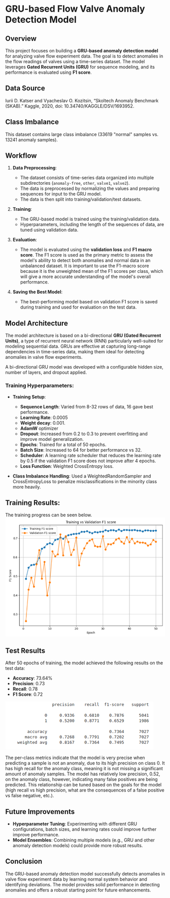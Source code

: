 
# GRU-based Flow Valve Anomaly Detection Model

## Overview

This project focuses on building a **GRU-based anomaly detection model** for analyzing valve flow experiment data. The goal is to detect anomalies in the flow readings of valves using a time-series dataset. The model leverages **Gated Recurrent Units (GRU)** for sequence modeling, and its performance is evaluated using **F1 score**.

## Data Source
Iurii D. Katser and Vyacheslav O. Kozitsin, “Skoltech Anomaly Benchmark (SKAB).” Kaggle, 2020, doi: 10.34740/KAGGLE/DSV/1693952.

## Class Imbalance
This dataset contains large class imbalance (33619 "normal" samples vs. 13241 anomaly samples).  

## Workflow

1. **Data Preprocessing**:
   - The dataset consists of time-series data organized into multiple subdirectories (`anomaly-free`, `other`, `valve1`, `valve2`).
   - The data is preprocessed by normalizing the values and preparing sequences for input to the GRU model.
   - The data is then split into training/validation/test datasets.

2. **Training**:
   - The GRU-based model is trained using the training/validation data.
   - Hyperparameters, including the length of the sequences of data, are tuned using validation data.

3. **Evaluation**:
   - The model is evaluated using the **validation loss** and **F1 macro score**. The F1 score is used as the primary metric to assess the model's ability to detect both anomalies and normal data in an unbalanced dataset. It is important to use the F1-macro score because it is the unweighted mean of the F1 scores per class, which will give a more accurate understanding of the model's overall performance.

4. **Saving the Best Model**:
   - The best-performing model based on validation F1 score is saved during training and used for evaluation on the test data.

## Model Architecture

The model architecture is based on a bi-directional **GRU (Gated Recurrent Units)**, a type of recurrent neural network (RNN) particularly well-suited for modeling sequential data. GRUs are effective at capturing long-range dependencies in time-series data, making them ideal for detecting anomalies in valve flow experiments.

A bi-directional GRU model was developed with a configurable hidden size, number of layers, and dropout applied.  

### Training Hyperparameters:
- **Training Setup**:
  - **Sequence Length**: Varied from 8-32 rows of data, 16 gave best performance.
  - **Learning Rate**: 0.0005 
  - **Weight decay**: 0.001.
  - **AdamW** optimizer
  - **Dropout**: Increased from 0.2 to 0.3 to prevent overfitting and improve model generalization.
  - **Epochs**: Trained for a total of 50 epochs.
  - **Batch Size**: Increased to 64 for better performance vs 32.
  - **Scheduler**: A learning rate scheduler that reduces the learning rate by 0.5 if the validation F1 score does not improve after 4 epochs.
  - **Loss Function**: Weighted CrossEntropy loss.
  
- **Class Imbalance Handling**: Used a WeightedRandomSampler and CrossEntropyLoss to penalize misclassifications in the minority class more heavily.


## Training Results:
The training progress can be seen below.  
![Training Progress](TrainingProgress.png)  

## Test Results
After 50 epochs of training, the model achieved the following results on the test data:

- **Accuracy**: 73.64%
- **Precision**: 0.73
- **Recall**: 0.78
- **F1 Score**: 0.72  

![Per Class](PerClass.png)  

The per-class metrics indicate that the model is very precise when predicting a sample is not an anomaly, due to its high precision on class 0. It has high recall for the anomaly class, meaning it is not missing a significant amount of anomaly samples. The model has relatively low precision, 0.52, on the anomaly class, however, indicating many false positives are being predicted. This relationship can be tuned based on the goals for the model (high recall vs high precision, what are the consequences of a false positive vs false negative, etc.).  

## Future Improvements

- **Hyperparameter Tuning**: Experimenting with different GRU configurations, batch sizes, and learning rates could improve further improve performance.
- **Model Ensembles**: Combining multiple models (e.g., GRU and other anomaly detection models) could provide more robust results.


## Conclusion

The GRU-based anomaly detection model successfully detects anomalies in valve flow experiment data by learning normal system behavior and identifying deviations. The model provides solid performance in detecting anomalies and offers a robust starting point for future enhancements.
